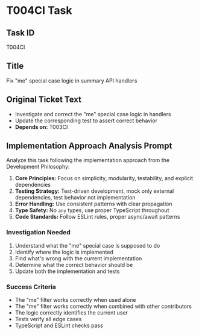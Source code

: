 # T004CI Task

## Task ID
T004CI

## Title
Fix "me" special case logic in summary API handlers

## Original Ticket Text
- Investigate and correct the "me" special case logic in handlers
- Update the corresponding test to assert correct behavior
- **Depends on:** T003CI

## Implementation Approach Analysis Prompt

Analyze this task following the implementation approach from the Development Philosophy:

1. **Core Principles:** Focus on simplicity, modularity, testability, and explicit dependencies
2. **Testing Strategy:** Test-driven development, mock only external dependencies, test behavior not implementation
3. **Error Handling:** Use consistent patterns with clear propagation
4. **Type Safety:** No `any` types, use proper TypeScript throughout
5. **Code Standards:** Follow ESLint rules, proper async/await patterns

### Investigation Needed
1. Understand what the "me" special case is supposed to do
2. Identify where the logic is implemented 
3. Find what's wrong with the current implementation
4. Determine what the correct behavior should be
5. Update both the implementation and tests

### Success Criteria
- The "me" filter works correctly when used alone
- The "me" filter works correctly when combined with other contributors
- The logic correctly identifies the current user
- Tests verify all edge cases
- TypeScript and ESLint checks pass